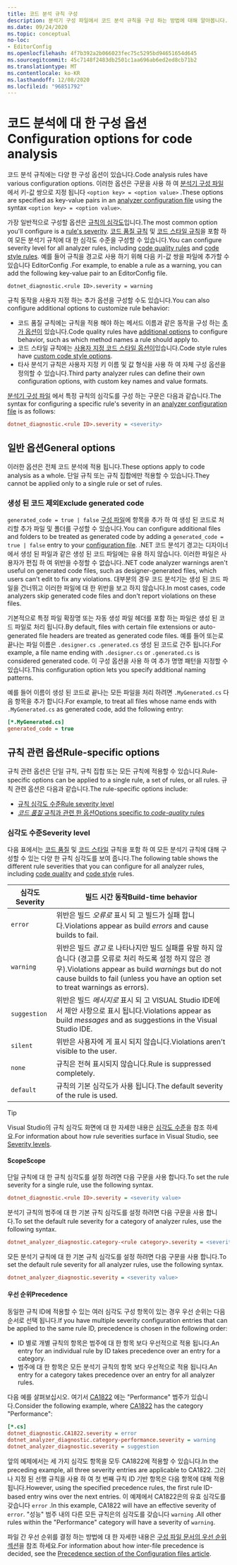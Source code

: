 ```yaml
---
title: 코드 분석 규칙 구성
description: 분석기 구성 파일에서 코드 분석 규칙을 구성 하는 방법에 대해 알아봅니다.
ms.date: 09/24/2020
ms.topic: conceptual
no-loc:
- EditorConfig
ms.openlocfilehash: 4f7b392a2b066023fec75c5295bd94651654d645
ms.sourcegitcommit: 45c7148f2483db2501c1aa696ab6ed2ed8cb71b2
ms.translationtype: MT
ms.contentlocale: ko-KR
ms.lasthandoff: 12/08/2020
ms.locfileid: "96851792"
---
```

# <a name="configuration-options-for-code-analysis"></a><span data-ttu-id="7d2c9-103">코드 분석에 대 한 구성 옵션</span><span class="sxs-lookup"><span data-stu-id="7d2c9-103">Configuration options for code analysis</span></span>

<span data-ttu-id="7d2c9-104">코드 분석 규칙에는 다양 한 구성 옵션이 있습니다.</span><span class="sxs-lookup"><span data-stu-id="7d2c9-104">Code analysis rules have various configuration options.</span></span> <span data-ttu-id="7d2c9-105">이러한 옵션은 구문을 사용 하 여 [분석기 구성 파일](configuration-files.md) 에서 키-값 쌍으로 지정 됩니다 `<option key> = <option value>` .</span><span class="sxs-lookup"><span data-stu-id="7d2c9-105">These options are specified as key-value pairs in an [analyzer configuration file](configuration-files.md) using the syntax `<option key> = <option value>`.</span></span>

<span data-ttu-id="7d2c9-106">가장 일반적으로 구성할 옵션은 [규칙의 심각도](#severity-level)입니다.</span><span class="sxs-lookup"><span data-stu-id="7d2c9-106">The most common option you'll configure is a [rule's severity](#severity-level).</span></span> <span data-ttu-id="7d2c9-107">[코드 품질 규칙](quality-rules/index.md) 및 [코드 스타일 규칙](style-rules/index.md)을 포함 하 여 모든 분석기 규칙에 대 한 심각도 수준을 구성할 수 있습니다.</span><span class="sxs-lookup"><span data-stu-id="7d2c9-107">You can configure severity level for all analyzer rules, including [code quality rules](quality-rules/index.md) and [code style rules](style-rules/index.md).</span></span> <span data-ttu-id="7d2c9-108">예를 들어 규칙을 경고로 사용 하기 위해 다음 키-값 쌍을 파일에 추가할 수 있습니다 EditorConfig .</span><span class="sxs-lookup"><span data-stu-id="7d2c9-108">For example, to enable a rule as a warning, you can add the following key-value pair to an EditorConfig file.</span></span>

`dotnet_diagnostic.<rule ID>.severity = warning`

<span data-ttu-id="7d2c9-109">규칙 동작을 사용자 지정 하는 추가 옵션을 구성할 수도 있습니다.</span><span class="sxs-lookup"><span data-stu-id="7d2c9-109">You can also configure additional options to customize rule behavior:</span></span>

- <span data-ttu-id="7d2c9-110">코드 품질 규칙에는 규칙을 적용 해야 하는 메서드 이름과 같은 동작을 구성 하는 [추가 옵션이](code-quality-rule-options.md) 있습니다.</span><span class="sxs-lookup"><span data-stu-id="7d2c9-110">Code quality rules have [additional options](code-quality-rule-options.md) to configure behavior, such as which method names a rule should apply to.</span></span>
- <span data-ttu-id="7d2c9-111">코드 스타일 규칙에는 [사용자 지정 코드 스타일 옵션이](code-style-rule-options.md)있습니다.</span><span class="sxs-lookup"><span data-stu-id="7d2c9-111">Code style rules have [custom code style options](code-style-rule-options.md).</span></span>
- <span data-ttu-id="7d2c9-112">타사 분석기 규칙은 사용자 지정 키 이름 및 값 형식을 사용 하 여 자체 구성 옵션을 정의할 수 있습니다.</span><span class="sxs-lookup"><span data-stu-id="7d2c9-112">Third party analyzer rules can define their own configuration options, with custom key names and value formats.</span></span>

<span data-ttu-id="7d2c9-113">[분석기 구성 파일](configuration-files.md) 에서 특정 규칙의 심각도를 구성 하는 구문은 다음과 같습니다.</span><span class="sxs-lookup"><span data-stu-id="7d2c9-113">The syntax for configuring a specific rule's severity in an [analyzer configuration file](configuration-files.md) is as follows:</span></span>

```ini
dotnet_diagnostic.<rule ID>.severity = <severity>
```

## <a name="general-options"></a><span data-ttu-id="7d2c9-114">일반 옵션</span><span class="sxs-lookup"><span data-stu-id="7d2c9-114">General options</span></span>

<span data-ttu-id="7d2c9-115">이러한 옵션은 전체 코드 분석에 적용 됩니다.</span><span class="sxs-lookup"><span data-stu-id="7d2c9-115">These options apply to code analysis as a whole.</span></span> <span data-ttu-id="7d2c9-116">단일 규칙 또는 규칙 집합에만 적용할 수 있습니다.</span><span class="sxs-lookup"><span data-stu-id="7d2c9-116">They cannot be applied only to a single rule or set of rules.</span></span>

### <a name="exclude-generated-code"></a><span data-ttu-id="7d2c9-117">생성 된 코드 제외</span><span class="sxs-lookup"><span data-stu-id="7d2c9-117">Exclude generated code</span></span>

<span data-ttu-id="7d2c9-118">`generated_code = true | false` [구성 파일](configuration-files.md)에 항목을 추가 하 여 생성 된 코드로 처리할 추가 파일 및 폴더를 구성할 수 있습니다.</span><span class="sxs-lookup"><span data-stu-id="7d2c9-118">You can configure additional files and folders to be treated as generated code by adding a `generated_code = true | false` entry to your [configuration file](configuration-files.md).</span></span> <span data-ttu-id="7d2c9-119">.NET 코드 분석기 경고는 디자이너에서 생성 된 파일과 같은 생성 된 코드 파일에는 유용 하지 않습니다. 이러한 파일은 사용자가 편집 하 여 위반을 수정할 수 없습니다.</span><span class="sxs-lookup"><span data-stu-id="7d2c9-119">.NET code analyzer warnings aren't useful on generated code files, such as designer-generated files, which users can't edit to fix any violations.</span></span> <span data-ttu-id="7d2c9-120">대부분의 경우 코드 분석기는 생성 된 코드 파일을 건너뛰고 이러한 파일에 대 한 위반을 보고 하지 않습니다.</span><span class="sxs-lookup"><span data-stu-id="7d2c9-120">In most cases, code analyzers skip generated code files and don't report violations on these files.</span></span>

<span data-ttu-id="7d2c9-121">기본적으로 특정 파일 확장명 또는 자동 생성 파일 헤더를 포함 하는 파일은 생성 된 코드 파일로 처리 됩니다.</span><span class="sxs-lookup"><span data-stu-id="7d2c9-121">By default, files with certain file extensions or auto-generated file headers are treated as generated code files.</span></span> <span data-ttu-id="7d2c9-122">예를 들어 또는로 끝나는 파일 이름은 `.designer.cs` `.generated.cs` 생성 된 코드로 간주 됩니다.</span><span class="sxs-lookup"><span data-stu-id="7d2c9-122">For example, a file name ending with `.designer.cs` or `.generated.cs` is considered generated code.</span></span> <span data-ttu-id="7d2c9-123">이 구성 옵션을 사용 하 여 추가 명명 패턴을 지정할 수 있습니다.</span><span class="sxs-lookup"><span data-stu-id="7d2c9-123">This configuration option lets you specify additional naming patterns.</span></span>

<span data-ttu-id="7d2c9-124">예를 들어 이름이 생성 된 코드로 끝나는 모든 파일을 처리 하려면 `.MyGenerated.cs` 다음 항목을 추가 합니다.</span><span class="sxs-lookup"><span data-stu-id="7d2c9-124">For example, to treat all files whose name ends with `.MyGenerated.cs` as generated code, add the following entry:</span></span>

```ini
[*.MyGenerated.cs]
generated_code = true
```

## <a name="rule-specific-options"></a><span data-ttu-id="7d2c9-125">규칙 관련 옵션</span><span class="sxs-lookup"><span data-stu-id="7d2c9-125">Rule-specific options</span></span>

<span data-ttu-id="7d2c9-126">규칙 관련 옵션은 단일 규칙, 규칙 집합 또는 모든 규칙에 적용할 수 있습니다.</span><span class="sxs-lookup"><span data-stu-id="7d2c9-126">Rule-specific options can be applied to a single rule, a set of rules, or all rules.</span></span> <span data-ttu-id="7d2c9-127">규칙 관련 옵션은 다음과 같습니다.</span><span class="sxs-lookup"><span data-stu-id="7d2c9-127">The rule-specific options include:</span></span>

- [<span data-ttu-id="7d2c9-128">규칙 심각도 수준</span><span class="sxs-lookup"><span data-stu-id="7d2c9-128">Rule severity level</span></span>](#severity-level)
- [<span data-ttu-id="7d2c9-129">*코드 품질* 규칙과 관련 한 옵션</span><span class="sxs-lookup"><span data-stu-id="7d2c9-129">Options specific to *code-quality* rules</span></span>](code-quality-rule-options.md)

### <a name="severity-level"></a><span data-ttu-id="7d2c9-130">심각도 수준</span><span class="sxs-lookup"><span data-stu-id="7d2c9-130">Severity level</span></span>

<span data-ttu-id="7d2c9-131">다음 표에서는 [코드 품질](quality-rules/index.md) 및 [코드 스타일](style-rules/index.md) 규칙을 포함 하 여 모든 분석기 규칙에 대해 구성할 수 있는 다양 한 규칙 심각도를 보여 줍니다.</span><span class="sxs-lookup"><span data-stu-id="7d2c9-131">The following table shows the different rule severities that you can configure for all analyzer rules, including [code quality](quality-rules/index.md) and [code style](style-rules/index.md) rules.</span></span>

| <span data-ttu-id="7d2c9-132">심각도</span><span class="sxs-lookup"><span data-stu-id="7d2c9-132">Severity</span></span> | <span data-ttu-id="7d2c9-133">빌드 시간 동작</span><span class="sxs-lookup"><span data-stu-id="7d2c9-133">Build-time behavior</span></span> |
|-|-|
| `error` | <span data-ttu-id="7d2c9-134">위반은 빌드 *오류로* 표시 되 고 빌드가 실패 합니다.</span><span class="sxs-lookup"><span data-stu-id="7d2c9-134">Violations appear as build *errors* and cause builds to fail.</span></span>|
| `warning` | <span data-ttu-id="7d2c9-135">위반은 빌드 *경고* 로 나타나지만 빌드 실패를 유발 하지 않습니다 (경고를 오류로 처리 하도록 설정 하지 않은 경우).</span><span class="sxs-lookup"><span data-stu-id="7d2c9-135">Violations appear as build *warnings* but do not cause builds to fail (unless you have an option set to treat warnings as errors).</span></span> |
| `suggestion` | <span data-ttu-id="7d2c9-136">위반은 빌드 *메시지로* 표시 되 고 VISUAL Studio IDE에서 제안 사항으로 표시 됩니다.</span><span class="sxs-lookup"><span data-stu-id="7d2c9-136">Violations appear as build *messages* and as suggestions in the Visual Studio IDE.</span></span> |
| `silent` | <span data-ttu-id="7d2c9-137">위반은 사용자에 게 표시 되지 않습니다.</span><span class="sxs-lookup"><span data-stu-id="7d2c9-137">Violations aren't visible to the user.</span></span> |
| `none` | <span data-ttu-id="7d2c9-138">규칙은 전혀 표시되지 않습니다.</span><span class="sxs-lookup"><span data-stu-id="7d2c9-138">Rule is suppressed completely.</span></span> |
| `default` | <span data-ttu-id="7d2c9-139">규칙의 기본 심각도가 사용 됩니다.</span><span class="sxs-lookup"><span data-stu-id="7d2c9-139">The default severity of the rule is used.</span></span> |

> [!TIP]
> <span data-ttu-id="7d2c9-140">Visual Studio의 규칙 심각도 화면에 대 한 자세한 내용은 [심각도 수준](/visualstudio/ide/editorconfig-language-conventions#severity-levels)을 참조 하세요.</span><span class="sxs-lookup"><span data-stu-id="7d2c9-140">For information about how rule severities surface in Visual Studio, see [Severity levels](/visualstudio/ide/editorconfig-language-conventions#severity-levels).</span></span>

#### <a name="scope"></a><span data-ttu-id="7d2c9-141">Scope</span><span class="sxs-lookup"><span data-stu-id="7d2c9-141">Scope</span></span>

<span data-ttu-id="7d2c9-142">단일 규칙에 대 한 규칙 심각도를 설정 하려면 다음 구문을 사용 합니다.</span><span class="sxs-lookup"><span data-stu-id="7d2c9-142">To set the rule severity for a single rule, use the following syntax.</span></span>

```ini
dotnet_diagnostic.<rule ID>.severity = <severity value>
```

<span data-ttu-id="7d2c9-143">분석기 규칙의 범주에 대 한 기본 규칙 심각도를 설정 하려면 다음 구문을 사용 합니다.</span><span class="sxs-lookup"><span data-stu-id="7d2c9-143">To set the default rule severity for a category of analyzer rules, use the following syntax.</span></span>

```ini
dotnet_analyzer_diagnostic.category-<rule category>.severity = <severity value>
```

<span data-ttu-id="7d2c9-144">모든 분석기 규칙에 대 한 기본 규칙 심각도를 설정 하려면 다음 구문을 사용 합니다.</span><span class="sxs-lookup"><span data-stu-id="7d2c9-144">To set the default rule severity for all analyzer rules, use the following syntax.</span></span>

```ini
dotnet_analyzer_diagnostic.severity = <severity value>
```

#### <a name="precedence"></a><span data-ttu-id="7d2c9-145">우선 순위</span><span class="sxs-lookup"><span data-stu-id="7d2c9-145">Precedence</span></span>

<span data-ttu-id="7d2c9-146">동일한 규칙 ID에 적용할 수 있는 여러 심각도 구성 항목이 있는 경우 우선 순위는 다음 순서로 선택 됩니다.</span><span class="sxs-lookup"><span data-stu-id="7d2c9-146">If you have multiple severity configuration entries that can be applied to the same rule ID, precedence is chosen in the following order:</span></span>

- <span data-ttu-id="7d2c9-147">ID 별로 개별 규칙의 항목은 범주에 대 한 항목 보다 우선적으로 적용 됩니다.</span><span class="sxs-lookup"><span data-stu-id="7d2c9-147">An entry for an individual rule by ID takes precedence over an entry for a category.</span></span>
- <span data-ttu-id="7d2c9-148">범주에 대 한 항목은 모든 분석기 규칙의 항목 보다 우선적으로 적용 됩니다.</span><span class="sxs-lookup"><span data-stu-id="7d2c9-148">An entry for a category takes precedence over an entry for all analyzer rules.</span></span>

<span data-ttu-id="7d2c9-149">다음 예를 살펴보십시오. 여기서 [CA1822](/visualstudio/code-quality/ca1822) 에는 "Performance" 범주가 있습니다.</span><span class="sxs-lookup"><span data-stu-id="7d2c9-149">Consider the following example, where [CA1822](/visualstudio/code-quality/ca1822) has the category "Performance":</span></span>

```ini
[*.cs]
dotnet_diagnostic.CA1822.severity = error
dotnet_analyzer_diagnostic.category-performance.severity = warning
dotnet_analyzer_diagnostic.severity = suggestion
```

<span data-ttu-id="7d2c9-150">앞의 예제에서는 세 가지 심각도 항목을 모두 CA1822에 적용할 수 있습니다.</span><span class="sxs-lookup"><span data-stu-id="7d2c9-150">In the preceding example, all three severity entries are applicable to CA1822.</span></span> <span data-ttu-id="7d2c9-151">그러나 지정 된 선행 규칙을 사용 하 여 첫 번째 규칙 ID 기반 항목은 다음 항목에 대해 적용 됩니다.</span><span class="sxs-lookup"><span data-stu-id="7d2c9-151">However, using the specified precedence rules, the first rule ID-based entry wins over the next entries.</span></span> <span data-ttu-id="7d2c9-152">이 예제에서 CA1822은의 유효 심각도를 갖습니다 `error` .</span><span class="sxs-lookup"><span data-stu-id="7d2c9-152">In this example, CA1822 will have an effective severity of `error`.</span></span> <span data-ttu-id="7d2c9-153">"성능" 범주 내의 다른 모든 규칙은의 심각도를 갖습니다 `warning` .</span><span class="sxs-lookup"><span data-stu-id="7d2c9-153">All other rules within the "Performance" category will have a severity of `warning`.</span></span>

<span data-ttu-id="7d2c9-154">파일 간 우선 순위를 결정 하는 방법에 대 한 자세한 내용은 [구성 파일 문서의 우선 순위 섹션](configuration-files.md#precedence)을 참조 하세요.</span><span class="sxs-lookup"><span data-stu-id="7d2c9-154">For information about how inter-file precedence is decided, see the [Precedence section of the Configuration files article](configuration-files.md#precedence).</span></span>
